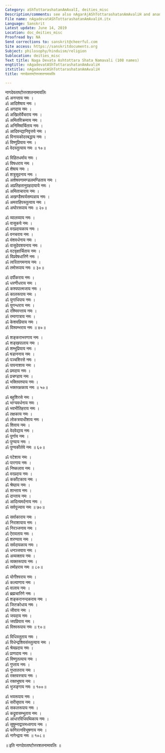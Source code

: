 ```yaml
---
Category: aShTottarashatanAmAvalI, deities_misc
Description/comments: see also nAgarAjAShTottarashatanAmAvaliH and anantapadmanAbhAShTottarashatanAmAvaliH
File name: nAgadevatAShTottarashatanAmAvaliH.itx
Language: Sanskrit
Latest update: June 14, 2019
Location: doc_deities_misc
Proofread by: NA
Send corrections to: sanskrit@cheerful.com
Site access: https://sanskritdocuments.org
Subject: philosophy/hinduism/religion
Sublocation: deities_misc
Text title: Naga Devata Ashtottara Shata Namavali (108 names)
engtitle: nAgadevatAShTottarashatanAmAvaliH
itxtitle: nAgadevatAShTottarashatanAmAvaliH
title: नागदेवताष्टोत्तरशतनामावलिः

---
```

  
 नागदेवताष्टोत्तरशतनामावलिः   
ॐ अनन्ताय नमः ।  
ॐ आदिशेषाय नमः ।  
ॐ अगदाय नमः ।  
ॐ अखिलोर्वेचराय नमः ।  
ॐ अमितविक्रमाय नमः ।  
ॐ अनिमिषार्चिताय नमः ।  
ॐ आदिवन्द्यानिवृत्तये नमः ।  
ॐ विनायकोदरबद्धाय नमः ।  
ॐ विष्णुप्रियाय नमः ।  
ॐ वेदस्तुत्याय नमः ॥ १०॥  
  
ॐ विहितधर्माय नमः ।  
ॐ विषधराय नमः ।  
ॐ शेषाय नमः ।  
ॐ शत्रुसूदनाय नमः ।  
ॐ अशेषपणामण्डलमण्डिताय नमः ।  
ॐ अप्रतिहतानुग्रहदायाये नमः ।  
ॐ अमिताचाराय नमः ।  
ॐ अखण्डैश्वर्यसम्पन्नाय नमः ।  
ॐ अमराहिपस्तुत्याय नमः ।  
ॐ अघोररूपाय नमः ॥ २०॥  
  
ॐ व्यालव्याय नमः ।  
ॐ वासुकये नमः ।  
ॐ वरप्रदायकाय नमः ।  
ॐ वनचराय नमः ।  
ॐ वंशवर्धनाय नमः ।  
ॐ वासुदेवशयनाय नमः ।  
ॐ वटवृक्षार्चिताय नमः ।  
ॐ विप्रवेषधारिणे नमः ।  
ॐ त्वरितागमनाय नमः ।  
ॐ तमोरूपाय नमः ॥ ३०॥  
  
ॐ दर्पीकराय नमः ।  
ॐ धरणीधराय नमः ।  
ॐ कश्यपात्मजाय नमः ।  
ॐ कालरूपाय नमः ।  
ॐ युगाधिपाय नमः ।  
ॐ युगन्धराय नमः ।  
ॐ रश्मिवन्ताय नमः ।  
ॐ रम्यगात्राय नमः ।  
ॐ केशवप्रियाय नमः ।  
ॐ विश्वम्भराय नमः ॥ ४०॥  
  
ॐ शङ्कराभरणाय नमः ।  
ॐ शङ्खपालाय नमः ।  
ॐ शम्भुप्रियाय नमः ।  
ॐ षडाननाय नमः ।  
ॐ पञ्चशिरसे नमः ।  
ॐ पापनाशाय नमः ।  
ॐ प्रमदाय नमः ।  
ॐ प्रचण्डाय नमः ।  
ॐ भक्तिवश्याय नमः ।  
ॐ भक्तरक्षकाय नमः ॥ ५०॥  
  
ॐ बहुशिरसे नमः ।  
ॐ भाग्यवर्धनाय नमः ।  
ॐ भवभीतिहराय नमः ।  
ॐ तक्षकाय नमः ।  
ॐ लोकत्रयाधीशाय नमः ।  
ॐ शिवाय नमः ।  
ॐ वेदवेद्याय नमः ।  
ॐ पूर्णाय नमः ।  
ॐ पुण्याय नमः ।  
ॐ पुण्यकीर्तये नमः ॥ ६०॥  
  
ॐ पटेशाय नमः ।  
ॐ पारगाय नमः ।  
ॐ निष्कलाय नमः ।  
ॐ वरप्रदाय नमः ।  
ॐ कर्कोटकाय नमः ।  
ॐ श्रेष्ठाय नमः ।  
ॐ शान्ताय नमः ।  
ॐ दान्ताय नमः ।  
ॐ आदित्यमर्दनाय नमः ।  
ॐ सर्वपूज्याय नमः ॥ ७०॥  
  
ॐ सर्वाकाराय नमः ।  
ॐ निराशायाय नमः ।  
ॐ निरञ्जनाय नमः ।  
ॐ ऐरावताय नमः ।  
ॐ शरण्याय नमः ।  
ॐ सर्वदायकाय नमः ।  
ॐ धनञ्जयाय नमः ।  
ॐ अव्यक्ताय नमः ।  
ॐ व्यक्तरूपाय नमः ।  
ॐ तमोहराय नमः ॥ ८०॥  
  
ॐ योगीश्वराय नमः ।  
ॐ कल्याणाय नमः ।  
ॐ वालाय नमः ।  
ॐ ब्रह्मचारिणे नमः ।  
ॐ शङ्करानन्दकराय नमः ।  
ॐ जितक्रोधाय नमः ।  
ॐ जीवाय नमः ।  
ॐ जयदाय नमः ।  
ॐ जपप्रियाय नमः ।  
ॐ विश्वरूपाय नमः ॥ ९०॥  
  
ॐ विधिस्तुताय नमः ।  
ॐ विधेन्द्रशिवसंस्तुत्याय नमः ।  
ॐ श्रेयप्रदाय नमः ।  
ॐ प्राणदाय नमः ।  
ॐ विष्णुतल्पाय नमः ।  
ॐ गुप्ताय नमः ।  
ॐ गुप्तातराय नमः ।  
ॐ रक्तवस्त्राय नमः ।  
ॐ रक्तभूषाय नमः ।  
ॐ भुजङ्गाय नमः ॥ १००॥  
  
ॐ भयरूपाय नमः ।  
ॐ सरीसृपाय नमः ।  
ॐ सकलरूपाय नमः ।  
ॐ कद्रुवासम्भूताय नमः ।  
ॐ आधारविधिपथिकाय नमः ।  
ॐ सुषुम्नाद्वारमध्यगाय नमः ।  
ॐ फणिरत्नविभूषणाय नमः ।  
ॐ नागेन्द्राय नमः ॥ १०८॥  
  
॥ इति नागदेवताष्टोत्तरशतनामावलिः ॥  
  
  
  
  
